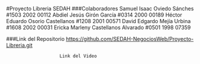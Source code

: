 #Proyecto Libreria SEDAH
###Colaboradores
		    Samuel Isaac Oviedo Sánches #1503 2002 00112
		    Abdiel Jesús Girón García #0314 2000 00189
		    Héctor Eduardo Osorio Castellanos #1208 2001 00571
		    David Edgardo Mejía Urbina #1608 2002 00031
		    Ericka Marleny Castellanos Alvarado #0501 1998 07359


###Link del Repositorio
		https://github.com/SEDAH-NegociosWeb/Proyecto-Libreria.git


						Link del Video
                        
